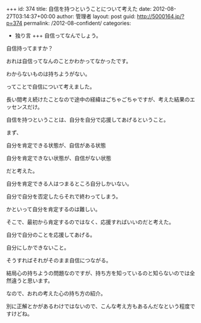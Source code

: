 +++
id: 374
title: 自信を持つということについて考えた
date: 2012-08-27T03:14:37+00:00
author: 管理者
layout: post
guid: http://5000164.jp/?p=374
permalink: /2012-08-confident/
categories:
  - 独り言
+++
自信ってなんでしょう。
  
自信持ってますか？ 

おれは自信ってなんのことかわかってなかったです。
  
わからないものは持ちようがない。
  
ってことで自信について考えました。
  
長い間考え続けたことなので途中の経緯はごちゃごちゃですが、考えた結果のエッセンスだけ。 

自信を持つということは、自分を自分で応援してあげるということ。 

まず、
  
自分を肯定できる状態が、自信がある状態
  
自分を肯定できない状態が、自信がない状態
  
だと考えた。 

自分を肯定できる人はつまるところ自分しかいない。
  
自分で自分を否定したらそれで終わってしまう。
  
かといって自分を肯定するのは難しい。
  
そこで、最初から肯定するのではなく、応援すればいいのだと考えた。
  
自分で自分のことを応援してあげる。
  
自分にしかできないこと。
  
そうすればそれがそのまま自信につながる。 

結局心の持ちようの問題なのですが、持ち方を知っているのと知らないのでは全然違うと思います。
  
なので、おれの考えた心の持ち方の紹介。
  
別に正解とかがあるわけではないので、こんな考え方もあるんだなという程度ですけどね。